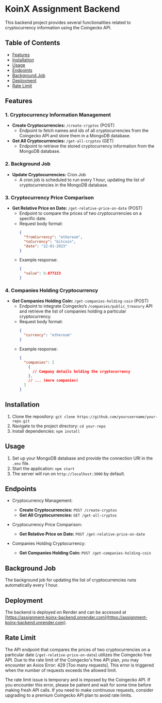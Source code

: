 # KoinX Assignment Backend

This backend project provides several functionalities related to cryptocurrency information using the Coingecko API.

## Table of Contents
- [Features](#features)
- [Installation](#installation)
- [Usage](#usage)
- [Endpoints](#endpoints)
- [Background Job](#background-job)
- [Deployment](#deployment)
- [Rate Limit](#rate-limit)

## Features

### 1. Cryptocurrency Information Management
- **Create Cryptocurrencies:** `/create-cryptos` (POST)
  - Endpoint to fetch names and ids of all cryptocurrencies from the Coingecko API and store them in a MongoDB database.
- **Get All Cryptocurrencies:** `/get-all-cryptos` (GET)
  - Endpoint to retrieve the stored cryptocurrency information from the MongoDB database.

### 2. Background Job
- **Update Cryptocurrencies:** Cron Job
  - A cron job is scheduled to run every 1 hour, updating the list of cryptocurrencies in the MongoDB database.

### 3. Cryptocurrency Price Comparison
- **Get Relative Price on Date:** `/get-relative-price-on-date` (POST)
  - Endpoint to compare the prices of two cryptocurrencies on a specific date.
  - Request body format:
    ```json
    {
      "fromCurrency": "ethereum",
      "toCurrency": "bitcoin",
      "date": "12-01-2023"
    }
    ```
  - Example response:
    ```json
    {
      "value": 0.077223
    }
    ```

### 4. Companies Holding Cryptocurrency
- **Get Companies Holding Coin:** `/get-companies-holding-coin` (POST)
  - Endpoint to integrate Coingecko’s `/companies/public_treasury` API and retrieve the list of companies holding a particular cryptocurrency.
  - Request body format:
    ```json
    {
      "currency": "ethereum"
    }
    ```
  - Example response:
    ```json
    {
      "companies": [
        {
          // Company details holding the cryptocurrency
        },
        // ... (more companies)
      ]
    }
    ```

## Installation

1. Clone the repository: `git clone https://github.com/yourusername/your-repo.git`
2. Navigate to the project directory: `cd your-repo`
3. Install dependencies: `npm install`

## Usage

1. Set up your MongoDB database and provide the connection URI in the `.env` file.
2. Start the application: `npm start`
3. The server will run on `http://localhost:3000` by default.

## Endpoints

- Cryptocurrency Management:
  - **Create Cryptocurrencies:** `POST /create-cryptos`
  - **Get All Cryptocurrencies:** `GET /get-all-cryptos`

- Cryptocurrency Price Comparison:
  - **Get Relative Price on Date:** `POST /get-relative-price-on-date`

- Companies Holding Cryptocurrency:
  - **Get Companies Holding Coin:** `POST /get-companies-holding-coin`

## Background Job

The background job for updating the list of cryptocurrencies runs automatically every 1 hour.

## Deployment

The backend is deployed on Render and can be accessed at [https://assignment-koinx-backend.onrender.com](https://assignment-koinx-backend.onrender.com).

## Rate Limit

The API endpoint that compares the prices of two cryptocurrencies on a particular date (`/get-relative-price-on-date`) utilizes the Coingecko free API. Due to the rate limit of the Coingecko's free API plan, you may encounter an Axios Error: 429 [Too many requests]. This error is triggered when the number of requests exceeds the allowed limit.

The rate limit issue is temporary and is imposed by the Coingecko API. If you encounter this error, please be patient and wait for some time before making fresh API calls.
If you need to make continuous requests, consider upgrading to a premium Coingecko API plan to avoid rate limits.

